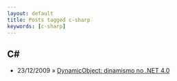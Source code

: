 ```yaml
---
layout: default
title: Posts tagged c-sharp
keywords: [c-sharp]
---
```

<h2 class="category">C#</h2>
<ul class="posts">
<li>
<p>
<span class="date">23/12/2009</span> &raquo; 
<a href="/blog/dynamicobject-dinamismo-no-net-4-0">DynamicObject: dinamismo no .NET 4.0</a>
</p>
</li> 
</ul>
